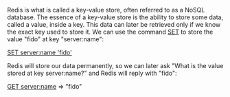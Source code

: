 Redis is what is called a key-value store, often referred to as a NoSQL
database. The essence of a key-value store is the ability to store some data,
called a value, inside a key. This data can later be retrieved only if we know
the exact key used to store it. We can use the command [SET](#help) to store the value
"fido" at key "server:name":

 [SET server:name 'fido'](#run)

Redis will store our data permanently, so we can later ask "What is the value
stored at key server:name?" and Redis will reply with "fido":

 [GET server:name](#run) => "fido"
